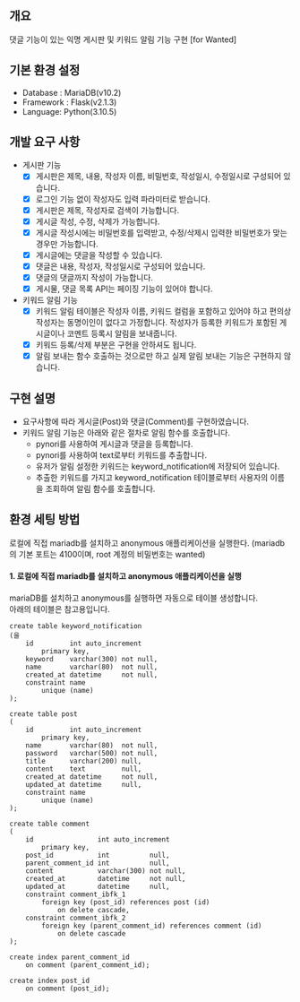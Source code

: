 
## 개요
댓글 기능이 있는 익명 게시판 및 키워드 알림 기능 구현 [for Wanted]

## 기본 환경 설정
* Database : MariaDB(v10.2)
* Framework : Flask(v2.1.3)
* Language: Python(3.10.5)

## 개발 요구 사항
- 게시판 기능
  - [x] 게시판은 제목, 내용, 작성자 이름, 비밀번호, 작성일시, 수정일시로 구성되어 있습니다. 
  - [x] 로그인 기능 없이 작성자도 입력 파라미터로 받습니다. 
  - [x] 게시판은 제목, 작성자로 검색이 가능합니다. 
  - [x] 게시글 작성, 수정, 삭제가 가능합니다. 
  - [x] 게시글 작성시에는 비밀번호를 입력받고, 수정/삭제시 입력한 비밀번호가 맞는 경우만 가능합니다. 
  - [x] 게시글에는 댓글을 작성할 수 있습니다. 
  - [x] 댓글은 내용, 작성자, 작성일시로 구성되어 있습니다. 
  - [x] 댓글의 댓글까지 작성이 가능합니다. 
  - [x] 게시물, 댓글 목록 API는 페이징 기능이 있어야 합니다. 
- 키워드 알림 기능 
  - [x] 키워드 알림 테이블은 작성자 이름, 키워드 컬럼을 포함하고 있어야 하고 편의상 작성자는 동명이인이 없다고 가정합니다. 작성자가 등록한 키워드가 포함된 게시글이나 코멘트 등록시 알림을 보내줍니다. 
  - [x] 키워드 등록/삭제 부분은 구현을 안하셔도 됩니다. 
  - [x] 알림 보내는 함수 호출하는 것으로만 하고 실제 알림 보내는 기능은 구현하지 않습니다. 

## 구현 설명
* 요구사항에 따라 게시글(Post)와 댓글(Comment)를 구현하였습니다.
* 키워드 알림 기능은 아래와 같은 절차로 알림 함수를 호출합니다.
    * pynori를 사용하여 게시글과 댓글을 등록합니다.
    * pynori를 사용하여 text로부터 키워드를 추출합니다.
    * 유저가 알림 설정한 키워드는 keyword_notification에 저장되어 있습니다. 
    * 추출한 키워드를 가지고 keyword_notification 테이블로부터 사용자의 이름을 조회하여 알림 함수를 호출합니다.
  

## 환경 세팅 방법
로컬에 직접 mariadb를 설치하고 anonymous 애플리케이션을 실행한다.
(mariadb의 기본 포트는 4100이며, root 계정의 비밀번호는 wanted)


#### 1. 로컬에 직접 mariadb를 설치하고 anonymous 애플리케이션을 실행
mariaDB를 설치하고 anonymous를 실행하면 자동으로 테이블 생성합니다.  
아래의 테이블은 참고용입니다. 
```
create table keyword_notification
(을
    id         int auto_increment
        primary key,
    keyword    varchar(300) not null,
    name       varchar(80)  not null,
    created_at datetime     not null,
    constraint name
        unique (name)
);

create table post
(
    id         int auto_increment
        primary key,
    name       varchar(80)  not null,
    password   varchar(500) not null,
    title      varchar(200) null,
    content    text         null,
    created_at datetime     not null,
    updated_at datetime     null,
    constraint name
        unique (name)
);

create table comment
(
    id                int auto_increment
        primary key,
    post_id           int          null,
    parent_comment_id int          null,
    content           varchar(300) not null,
    created_at        datetime     not null,
    updated_at        datetime     null,
    constraint comment_ibfk_1
        foreign key (post_id) references post (id)
            on delete cascade,
    constraint comment_ibfk_2
        foreign key (parent_comment_id) references comment (id)
            on delete cascade
);

create index parent_comment_id
    on comment (parent_comment_id);

create index post_id
    on comment (post_id);
```
